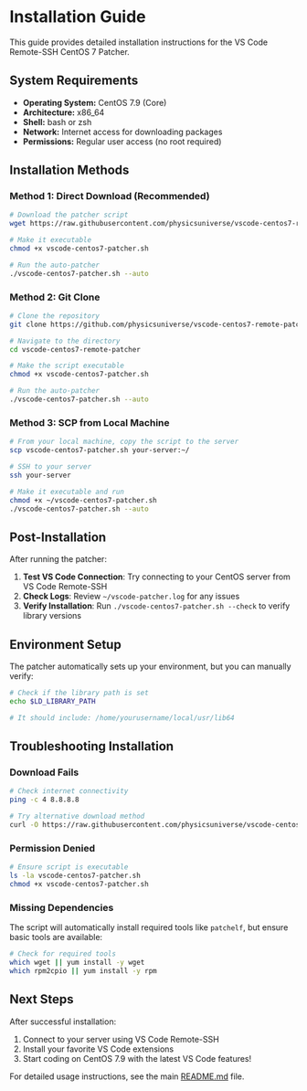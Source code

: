 # Installation Guide

This guide provides detailed installation instructions for the VS Code Remote-SSH CentOS 7 Patcher.

## System Requirements

- **Operating System:** CentOS 7.9 (Core)
- **Architecture:** x86_64
- **Shell:** bash or zsh
- **Network:** Internet access for downloading packages
- **Permissions:** Regular user access (no root required)

## Installation Methods

### Method 1: Direct Download (Recommended)

```bash
# Download the patcher script
wget https://raw.githubusercontent.com/physicsuniverse/vscode-centos7-remote-patcher/main/vscode-centos7-patcher.sh

# Make it executable
chmod +x vscode-centos7-patcher.sh

# Run the auto-patcher
./vscode-centos7-patcher.sh --auto
```

### Method 2: Git Clone

```bash
# Clone the repository
git clone https://github.com/physicsuniverse/vscode-centos7-remote-patcher.git

# Navigate to the directory
cd vscode-centos7-remote-patcher

# Make the script executable
chmod +x vscode-centos7-patcher.sh

# Run the auto-patcher
./vscode-centos7-patcher.sh --auto
```

### Method 3: SCP from Local Machine

```bash
# From your local machine, copy the script to the server
scp vscode-centos7-patcher.sh your-server:~/

# SSH to your server
ssh your-server

# Make it executable and run
chmod +x ~/vscode-centos7-patcher.sh
./vscode-centos7-patcher.sh --auto
```

## Post-Installation

After running the patcher:

1. **Test VS Code Connection**: Try connecting to your CentOS server from VS Code Remote-SSH
2. **Check Logs**: Review `~/vscode-patcher.log` for any issues
3. **Verify Installation**: Run `./vscode-centos7-patcher.sh --check` to verify library versions

## Environment Setup

The patcher automatically sets up your environment, but you can manually verify:

```bash
# Check if the library path is set
echo $LD_LIBRARY_PATH

# It should include: /home/yourusername/local/usr/lib64
```

## Troubleshooting Installation

### Download Fails
```bash
# Check internet connectivity
ping -c 4 8.8.8.8

# Try alternative download method
curl -O https://raw.githubusercontent.com/physicsuniverse/vscode-centos7-remote-patcher/main/vscode-centos7-patcher.sh
```

### Permission Denied
```bash
# Ensure script is executable
ls -la vscode-centos7-patcher.sh
chmod +x vscode-centos7-patcher.sh
```

### Missing Dependencies
The script will automatically install required tools like `patchelf`, but ensure basic tools are available:

```bash
# Check for required tools
which wget || yum install -y wget
which rpm2cpio || yum install -y rpm
```

## Next Steps

After successful installation:

1. Connect to your server using VS Code Remote-SSH
2. Install your favorite VS Code extensions
3. Start coding on CentOS 7.9 with the latest VS Code features!

For detailed usage instructions, see the main [README.md](README.md) file.
